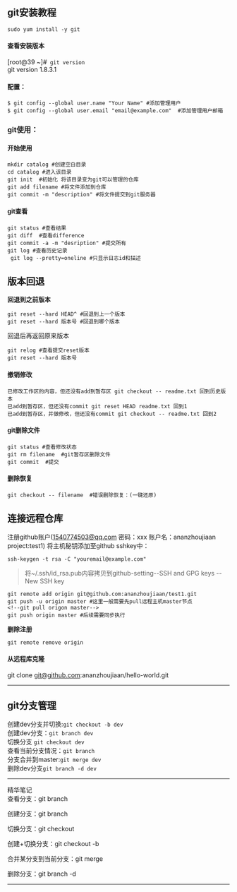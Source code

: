 ## **git安装教程**

```sudo yum install -y git```

#### 查看安装版本
[root@39 ~]#``` git version```\
git version 1.8.3.1

#### 配置：
```
$ git config --global user.name "Your Name" #添加管理用户
$ git config --global user.email "email@example.com"  #添加管理用户邮箱
```

### git使用：

#### **开始使用**
```
mkdir catalog #创建空白目录
cd catalog #进入该目录
git init  #初始化 将该目录变为git可以管理的仓库
git add filename #将文件添加到仓库
git commit -m "description" #将文件提交到git服务器
```
#### **git查看**
```
git status #查看结果
git diff  #查看difference
git commit -a -m "desription" #提交所有
git log #查看历史记录
 git log --pretty=oneline #只显示日志id和描述
```


## **版本回退**
**回退到之前版本**
```
git reset --hard HEAD^ #回退到上一个版本
git reset --hard 版本号 #回退到哪个版本
```
回退后再返回原来版本
```
git relog #查看提交reset版本
git reset --hard 版本号
```

#### 撤销修改
```
已修改工作区的内容，但还没有add到暂存区 git checkout -- readme.txt 回到历史版本
已add到暂存区，但还没有commit git reset HEAD readme.txt 回到1
已add到暂存区，并做修改，但还没有commit git checkout -- readme.txt 回到2
```



#### git删除文件
``` rm filename #本地删除文件
git status #查看修改状态
git rm filename  #git暂存区删除文件
git commit  #提交
```
#### 删除恢复
```
git checkout -- filename  #错误删除恢复：(一键还原)
```



## 连接远程仓库
注册github账户(1540774503@qq.com 密码：xxx 账户名：ananzhoujiaan project:test1)
将主机秘钥添加至github sshkey中： 
```
ssh-keygen -t rsa -C "youremail@example.com"
```
>将~/.ssh/id_rsa.pub内容拷贝到github-setting--SSH and GPG keys --New SSH key 

```
git remote add origin git@github.com:ananzhoujiaan/test1.git
git push -u origin master #这里一般需要先pull远程主机master节点 
<!--git pull origon master-->
git push origin master #后续需要同步执行
```
**删除注册**
```
git remote remove origin 
```

#### 从远程库克隆
git clone git@github.com:ananzhoujiaan/hello-world.git


---
## git分支管理

创建dev分支并切换:```git checkout -b dev``` \
创建dev分支：```git branch dev```\
切换分支 ```git checkout dev```\
查看当前分支情况：```git branch```\
分支合并到master:```git merge dev```\
删除dev分支```git branch -d dev```


---

精华笔记\
查看分支：git branch

创建分支：git branch <name>

切换分支：git checkout <name>

创建+切换分支：git checkout -b <name>

合并某分支到当前分支：git merge <name>

删除分支：git branch -d <name>

---
